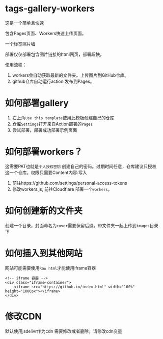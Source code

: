 # tags-gallery-workers
这是一个简单且快速

包含Pages页面、Workers快速上传页面。

一个标签照片墙

部署仅仅部署包含图片链接的html网页，部署超快。

使用流程：
1. workers会自动获取最新的文件夹。上传图片到GitHub仓库。
3. github仓库自动运行action 发布到Pages。


# 如何部署gallery
1. 右上角`Use this template`使用此模板创建自己的仓库
2. 仓库`Settings`打开来自Action部署的`Pages`
3. 尝试部署，部署成功部署示例页面

# 如何部署workers？
这需要PAT也就是`个人授权密钥` 创建自己的密码。过期时间任意，仓库建议只授权这一个仓库。权限只需要Content内容:写入
1. 前往https://github.com/settings/personal-access-tokens
2. 修改workers.js, 前往Cloudflare 部署一个`workers`。

# 如何创建新的文件夹
创建一个目录，封面命名为`cover`需要保留后缀。带文件夹一起上传到`images`目录下

# 如何插入到其他网站
网站可能需要使用`Raw html`才能使用iframe容器
```
<!-- iframe 容器 -->
<div class="iframe-container">
    <iframe src="https://github.io/index.html" width="100%" height="1000px"></iframe>
</div>
```

# 修改CDN
默认使用jsdelivr作为cdn
需要修改或者删除。请修改cdn变量
